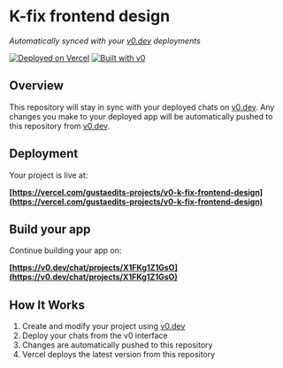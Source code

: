 # K-fix frontend design

*Automatically synced with your [v0.dev](https://v0.dev) deployments*

[![Deployed on Vercel](https://img.shields.io/badge/Deployed%20on-Vercel-black?style=for-the-badge&logo=vercel)](https://vercel.com/gustaedits-projects/v0-k-fix-frontend-design)
[![Built with v0](https://img.shields.io/badge/Built%20with-v0.dev-black?style=for-the-badge)](https://v0.dev/chat/projects/X1FKg1Z1GsO)

## Overview

This repository will stay in sync with your deployed chats on [v0.dev](https://v0.dev).
Any changes you make to your deployed app will be automatically pushed to this repository from [v0.dev](https://v0.dev).

## Deployment

Your project is live at:

**[https://vercel.com/gustaedits-projects/v0-k-fix-frontend-design](https://vercel.com/gustaedits-projects/v0-k-fix-frontend-design)**

## Build your app

Continue building your app on:

**[https://v0.dev/chat/projects/X1FKg1Z1GsO](https://v0.dev/chat/projects/X1FKg1Z1GsO)**

## How It Works

1. Create and modify your project using [v0.dev](https://v0.dev)
2. Deploy your chats from the v0 interface
3. Changes are automatically pushed to this repository
4. Vercel deploys the latest version from this repository

